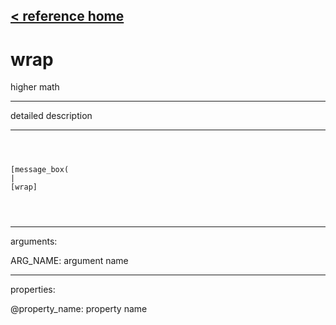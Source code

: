 [< reference home](ceammc_lib.html)
---

# wrap


higher math

---

detailed description
<br>


---


```



[message_box(                                 
|
[wrap]


            
```

---
arguments:

ARG_NAME: argument name<br>

---
properties:

@property_name: property name<br>

